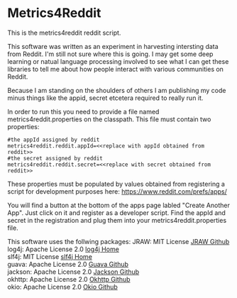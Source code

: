 # Metrics4Reddit

This is the metrics4reddit reddit script.

This software was written as an experiment in harvesting intersting data from Reddit.  I'm still not sure where this is going.  I may get some deep learning or natual language processing involved to see what I can get these libraries to tell me about how people interact with various communities on Reddit.

Because I am standing on the shoulders of others I am publishing my code minus things like the appid, secret etcetera required to really run it.

In order to run this you need to provide a file named metrics4reddit.properties on the classpath.  This file must contain two properties:

```
#the appId assigned by reddit
metrics4reddit.reddit.appId=<<replace with appId obtained from reddit>>
#the secret assigned by reddit
metrics4reddit.reddit.secret=<<replace with secret obtained from reddit>>
```


These properties must be populated by values obtained from registering a script for development purposes here:
https://www.reddit.com/prefs/apps/

You will find a button at the bottom of the apps page labled "Create Another App".  Just click on it and register as a developer script.  Find the appId and secret in the registration and plug them into your metrics4reddit.properties file. 

This software uses the follwing packages:
JRAW:    MIT License [JRAW Github](https://github.com/thatJavaNerd/JRAW)  
log4j:   Apache License 2.0 [log4j Home](http://logging.apache.org/log4j/2.x/)  
slf4j:   MIT License [slf4j Home](http://www.slf4j.org/)  
guava:   Apache License 2.0 [Guava Github](https://github.com/google/guava)  
jackson: Apache License 2.0 [Jackson Github](https://github.com/FasterXML/jackson)  
okhttp:  Apache License 2.0 [Okhttp Github](http://square.github.io/okhttp/)  
okio:    Apache License 2.0 [Okio Github](https://github.com/square/okio)

